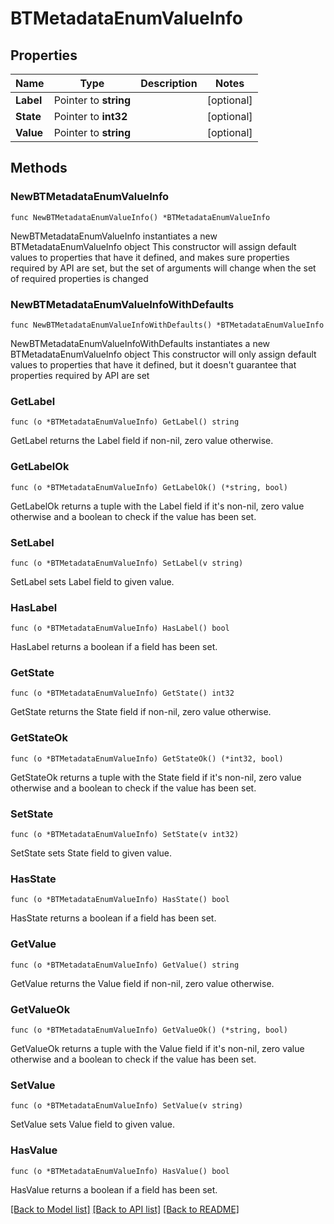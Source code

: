 # BTMetadataEnumValueInfo

## Properties

Name | Type | Description | Notes
------------ | ------------- | ------------- | -------------
**Label** | Pointer to **string** |  | [optional] 
**State** | Pointer to **int32** |  | [optional] 
**Value** | Pointer to **string** |  | [optional] 

## Methods

### NewBTMetadataEnumValueInfo

`func NewBTMetadataEnumValueInfo() *BTMetadataEnumValueInfo`

NewBTMetadataEnumValueInfo instantiates a new BTMetadataEnumValueInfo object
This constructor will assign default values to properties that have it defined,
and makes sure properties required by API are set, but the set of arguments
will change when the set of required properties is changed

### NewBTMetadataEnumValueInfoWithDefaults

`func NewBTMetadataEnumValueInfoWithDefaults() *BTMetadataEnumValueInfo`

NewBTMetadataEnumValueInfoWithDefaults instantiates a new BTMetadataEnumValueInfo object
This constructor will only assign default values to properties that have it defined,
but it doesn't guarantee that properties required by API are set

### GetLabel

`func (o *BTMetadataEnumValueInfo) GetLabel() string`

GetLabel returns the Label field if non-nil, zero value otherwise.

### GetLabelOk

`func (o *BTMetadataEnumValueInfo) GetLabelOk() (*string, bool)`

GetLabelOk returns a tuple with the Label field if it's non-nil, zero value otherwise
and a boolean to check if the value has been set.

### SetLabel

`func (o *BTMetadataEnumValueInfo) SetLabel(v string)`

SetLabel sets Label field to given value.

### HasLabel

`func (o *BTMetadataEnumValueInfo) HasLabel() bool`

HasLabel returns a boolean if a field has been set.

### GetState

`func (o *BTMetadataEnumValueInfo) GetState() int32`

GetState returns the State field if non-nil, zero value otherwise.

### GetStateOk

`func (o *BTMetadataEnumValueInfo) GetStateOk() (*int32, bool)`

GetStateOk returns a tuple with the State field if it's non-nil, zero value otherwise
and a boolean to check if the value has been set.

### SetState

`func (o *BTMetadataEnumValueInfo) SetState(v int32)`

SetState sets State field to given value.

### HasState

`func (o *BTMetadataEnumValueInfo) HasState() bool`

HasState returns a boolean if a field has been set.

### GetValue

`func (o *BTMetadataEnumValueInfo) GetValue() string`

GetValue returns the Value field if non-nil, zero value otherwise.

### GetValueOk

`func (o *BTMetadataEnumValueInfo) GetValueOk() (*string, bool)`

GetValueOk returns a tuple with the Value field if it's non-nil, zero value otherwise
and a boolean to check if the value has been set.

### SetValue

`func (o *BTMetadataEnumValueInfo) SetValue(v string)`

SetValue sets Value field to given value.

### HasValue

`func (o *BTMetadataEnumValueInfo) HasValue() bool`

HasValue returns a boolean if a field has been set.


[[Back to Model list]](../README.md#documentation-for-models) [[Back to API list]](../README.md#documentation-for-api-endpoints) [[Back to README]](../README.md)


